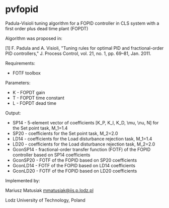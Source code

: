 # pvfopid
Padula-Visioli tuning algorithm for a FOPID controller in CLS system with a first order plus dead time plant (FOPDT)

Algorithm was proposed in:

[1] F. Padula and A. Visioli, "Tuning rules for optimal PID and fractional-order PID controllers,"
    J. Process Control, vol. 21, no. 1, pp. 69–81, Jan. 2011.

Requirements:
- FOTF toolbox

Parameters:
- K - FOPDT gain
- T - FOPDT time constant
- L - FOPDT dead time

Output:
- SP14 - 5-element vector of coefficients [K_P, K_I, K_D, \mu, \nu, N] for the Set point task, M_1=1.4
- SP20 - coefficients for the Set point task, M_2=2.0
- LD14 - coefficients for the Load disturbance rejection task, M_1=1.4
- LD20 - coefficients for the Load disturbance rejection task, M_2=2.0
- GconSP14 - fractional-order transfer function (FOTF) of the FOPID controller based on SP14 coefficients
- GconSP20 - FOTF of the FOPID based on SP20 coefficients
- GconLD14 - FOTF of the FOPID based on LD14 coefficients
- GconLD20 - FOTF of the FOPID based on LD20 coefficients

Implemented by: 

Mariusz Matusiak <mmatusiak@iis.p.lodz.pl>

Lodz University of Technology, Poland
